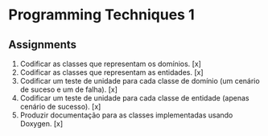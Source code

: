   # Programming Techniques 1  
  ## Assignments

1. Codificar as classes que representam os domínios. [x]
2. Codificar as classes que representam as entidades. [x]
3. Codificar um teste de unidade para cada classe de domínio (um cenário de suceso e um de falha). [x]
4. Codificar um teste de unidade para cada classe de entidade (apenas cenário de sucesso). [x]
5. Produzir documentação para as classes implementadas usando Doxygen. [x]
